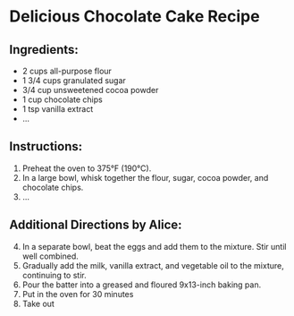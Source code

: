 # Delicious Chocolate Cake Recipe

## Ingredients:
- 2 cups all-purpose flour
- 1 3/4 cups granulated sugar
- 3/4 cup unsweetened cocoa powder
- 1 cup chocolate chips
- 1 tsp vanilla extract
- ...

## Instructions:
1. Preheat the oven to 375°F (190°C).
2. In a large bowl, whisk together the flour, sugar, cocoa powder, and chocolate chips.
3. ...

## Additional Directions by Alice:
4. In a separate bowl, beat the eggs and add them to the mixture. Stir until well combined.
5. Gradually add the milk, vanilla extract, and vegetable oil to the mixture, continuing to stir.
6. Pour the batter into a greased and floured 9x13-inch baking pan.
7. Put in the oven for 30 minutes
8. Take out
